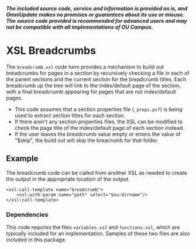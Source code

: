 ***The included source code, service and information is provided as is, and OmniUpdate makes no promises or guarantees about its use or misuse. The source code provided is recommended for advanced users and may not be compatible with all implementations of OU Campus.***

# XSL Breadcrumbs

The `breadcrumb.xsl` code here provides a mechanism to build out breadcrumbs for pages in a section by recursively checking a file in each of the parent sections and the current section for the breadcrumb titles. Each breadcrumb up the tree will link to the index/default page of the section, with a final breadcrumb appearing for pages that are not index/default pages. 

 - This code assumes that a section properties file (`_props.pcf`) is being used to extract section titles for each section. 
 - If there aren't any section properties files, the XSL can be modified to check the page title of the index/default page of each section instead.
 - If the user leaves the breadcrumb value empty or enters the value of "$skip", the build out will skip the breacrumb for that folder. 

## Example

The breadcrumb code can be called from another XSL as needed to create the output in the appropriate location of the output. 

```
<xsl:call-template name="breadcrumb">
	<xsl:with-param name="path" select="$ou:dirname"/>								
</xsl:call-template>
```

### Dependencies

This code requires the files `variables.xsl` and `functions.xsl`, which are typically included for an implementation. Samples of these two files are also included in this package. 
